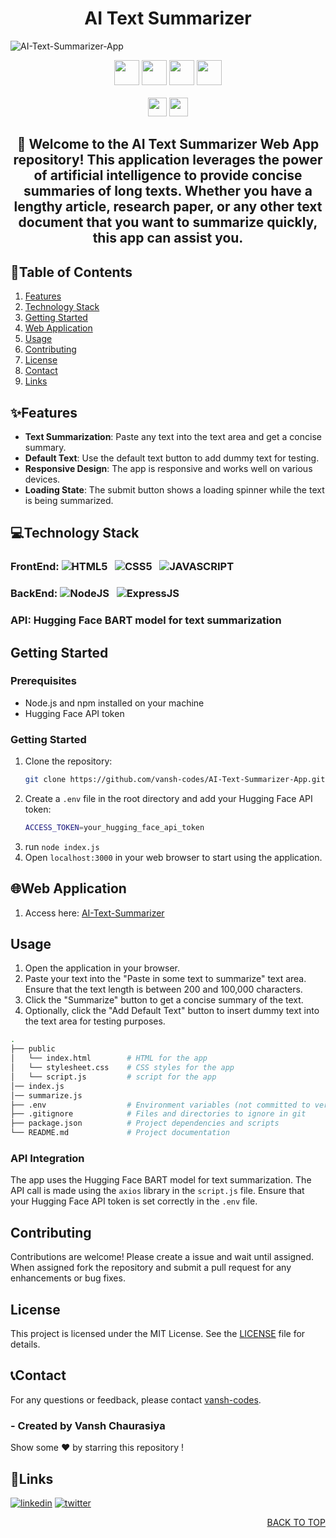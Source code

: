 <h1 align="center">AI Text Summarizer</h1>

![AI-Text-Summarizer-App](https://socialify.git.ci/vansh-codes/AI-Text-Summarizer-App/image?name=1&owner=1&theme=Dark)

<div align="center">

<img src="https://forthebadge.com/images/badges/built-with-love.svg" height=40px/> <img src="https://api.visitorbadge.io/api/visitors?path=https%3A%2F%2Fgithub.com%2Fvansh-codes%2FAI-Text-Summarizer-App
&label=visitors&countColor=%2337d67a&style=for-the-badge&labelStyle=upper" height=40px /> <img src="https://img.shields.io/github/last-commit/vansh-codes/AI-Text-Summarizer-App?style=for-the-badge" height=40px />
<img src="https://img.shields.io/github/repo-size/vansh-codes/AI-Text-Summarizer-App?style=for-the-badge" height=40px> <br/> <br/>
<img src="https://img.shields.io/badge/vercel-%23000000.svg?style=for-the-badge&logo=vercel&logoColor=white" height=30px /> <img src="https://vercelbadge.vercel.app/api/vansh-codes/AI-Text-Summarizer-App?style=for-the-badge" height=30px />

</div>

<div align="center">
<h2>🎉 Welcome to the AI Text Summarizer Web App repository! This application leverages the power of artificial intelligence to provide concise summaries of long texts. Whether you have a lengthy article, research paper, or any other text document that you want to summarize quickly, this app can assist you.</h2>
</div>

## 📍Table of Contents
1. [Features](#Features)
2. [Technology Stack](#Technology-Stack)
3. [Getting Started](#Getting-Started)
4. [Web Application](#Web-Application)
5. [Usage](#Usage)
6. [Contributing](#Contributing)
7. [License](#License)
8. [Contact](#Contact)
9. [Links](#Links)

## ✨Features

- **Text Summarization**: Paste any text into the text area and get a concise summary.
- **Default Text**: Use the default text button to add dummy text for testing.
- **Responsive Design**: The app is responsive and works well on various devices.
- **Loading State**: The submit button shows a loading spinner while the text is being summarized.

## 💻Technology Stack

### **FrontEnd:** ![HTML5](https://img.shields.io/badge/HTML5-E34F26?style=for-the-badge&logo=html5&logoColor=white) &nbsp; ![CSS5](https://img.shields.io/badge/CSS3-1572B6?style=for-the-badge&logo=css3&logoColor=white) &nbsp; ![JAVASCRIPT](https://img.shields.io/badge/JavaScript-F7DF1E?style=for-the-badge&logo=javascript&logoColor=black)

### **BackEnd:** ![NodeJS](https://img.shields.io/badge/Node.js-43853D?style=for-the-badge&logo=node.js&logoColor=white) &nbsp; ![ExpressJS](https://img.shields.io/badge/Express.js-404D59?style=for-the-badge)

### **API:** Hugging Face BART model for text summarization


## Getting Started

### Prerequisites

- Node.js and npm installed on your machine
- Hugging Face API token

### Getting Started

1. Clone the repository:
   ```bash
   git clone https://github.com/vansh-codes/AI-Text-Summarizer-App.git
   ```
2. Create a `.env` file in the root directory and add your Hugging Face API token:
   ```bash
   ACCESS_TOKEN=your_hugging_face_api_token
   ```
3. run `node index.js`
4. Open `localhost:3000` in your web browser to start using the application.

## 🌐Web Application
1. Access here: [AI-Text-Summarizer](https://ai-text-summarizer-app-gold.vercel.app/)

## Usage

1. Open the application in your browser.
2. Paste your text into the "Paste in some text to summarize" text area. Ensure that the text length is between 200 and 100,000 characters.
3. Click the "Summarize" button to get a concise summary of the text.
4. Optionally, click the "Add Default Text" button to insert dummy text into the text area for testing purposes.
   
```bash
.
├── public
│   └── index.html        # HTML for the app
│   └── stylesheet.css    # CSS styles for the app
│   └── script.js         # script for the app
│── index.js         
│── summarize.js         
├── .env                  # Environment variables (not committed to version control)
├── .gitignore            # Files and directories to ignore in git
├── package.json          # Project dependencies and scripts
└── README.md             # Project documentation
```

### **API Integration**
The app uses the Hugging Face BART model for text summarization. The API call is made using the `axios` library in the `script.js` file. Ensure that your Hugging Face API token is set correctly in the `.env` file.


## Contributing

Contributions are welcome! Please create a issue and wait until assigned. When assigned fork the repository and submit a pull request for any enhancements or bug fixes.

## License

This project is licensed under the MIT License. See the [LICENSE](LICENSE) file for details.


## 📞Contact

For any questions or feedback, please contact [vansh-codes](https://github.com/vansh-codes).

### - Created by **Vansh Chaurasiya** 
Show some ❤️ by starring this repository !


## 🔗Links
[![linkedin](https://img.shields.io/badge/linkedin-0A66C2?style=for-the-badge&logo=linkedin&logoColor=white)](https://www.linkedin.com/in/vanshchaurasiya24)
[![twitter](https://img.shields.io/badge/twitter-1DA1F2?style=for-the-badge&logo=twitter&logoColor=white)](https://www.twitter.com/vanshchaurasiy4) <p align="right"><a href="#top">BACK TO TOP</a></p>
